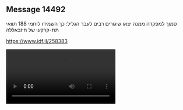 ## Message 14492

סמוך למפקדה ממנה יצאו שיגורים רבים לעבר הגליל:
כך השמידו לוחמי 188 תוואי תת-קרקעי של חיזבאללה

https://www.idf.il/258383

![Video](14492/14492_media.mp4)
